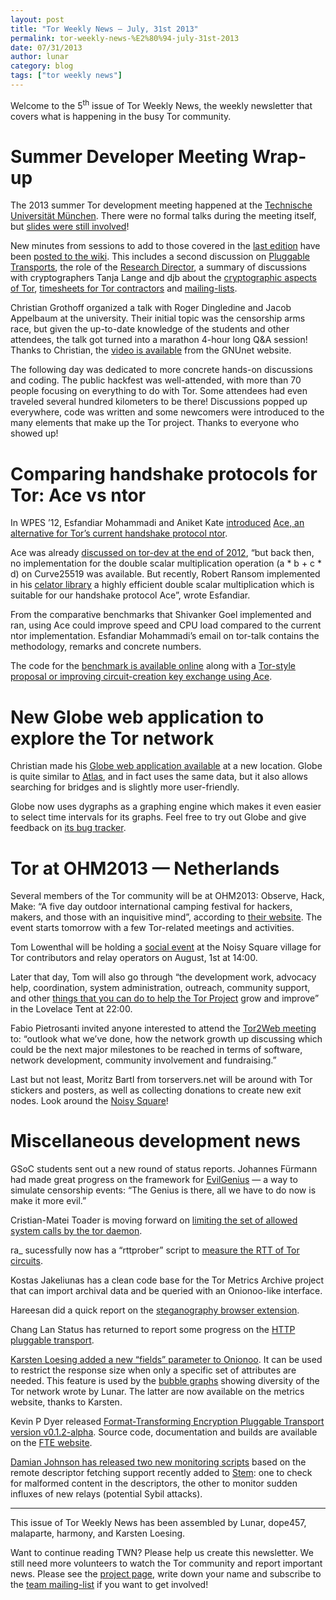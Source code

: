 ```yaml
---
layout: post
title: "Tor Weekly News — July, 31st 2013"
permalink: tor-weekly-news-%E2%80%94-july-31st-2013
date: 07/31/2013
author: lunar
category: blog
tags: ["tor weekly news"]
---
```


Welcome to the 5<sup>th</sup> issue of Tor Weekly News, the weekly newsletter that covers what is happening in the busy Tor community.

# Summer Developer Meeting Wrap-up

The 2013 summer Tor development meeting happened at the [Technische Universität München](http://www.tum.de/). There were no formal talks during the meeting itself, but [slides were still involved](https://commons.wikimedia.org/wiki/File:050322-tumuenchen-parabeln.jpg)!

New minutes from sessions to add to those covered in the [last edition](https://blog.torproject.org/blog/tor-weekly-news-%E2%80%94-july-24th-2013) have been [posted to the wiki](https://trac.torproject.org/projects/tor/wiki/org/meetings/2013SummerDevMeeting). This includes a second discussion on [Pluggable Transports](https://trac.torproject.org/projects/tor/wiki/org/meetings/2013SummerDevMeeting/PluggableTransports1), the role of the [Research Director](https://trac.torproject.org/projects/tor/wiki/org/meetings/2013SummerDevMeeting/ResearchDirector), a summary of discussions with cryptographers Tanja Lange and djb about the [cryptographic aspects of Tor](https://trac.torproject.org/projects/tor/wiki/org/meetings/2013SummerDevMeeting/TorCrypto), [timesheets for Tor contractors](https://trac.torproject.org/projects/tor/wiki/org/meetings/2013SummerDevMeeting/Timesheets) and [mailing-lists](https://trac.torproject.org/projects/tor/wiki/org/meetings/2013SummerDevMeeting/MailingLists).

Christian Grothoff organized a talk with Roger Dingledine and Jacob Appelbaum at the university. Their initial topic was the censorship arms race, but given the up-to-date knowledge of the students and other attendees, the talk got turned into a marathon 4-hour long Q&A session! Thanks to Christian, the [video is available](https://gnunet.org/tor2013tum-video) from the GNUnet website.

The following day was dedicated to more concrete hands-on discussions and coding. The public hackfest was well-attended, with more than 70 people focusing on everything to do with Tor. Some attendees had even traveled several hundred kilometers to be there! Discussions popped up everywhere, code was written and some newcomers were introduced to the many elements that make up the Tor project. Thanks to everyone who showed up!

# Comparing handshake protocols for Tor: Ace vs ntor

In WPES ’12, Esfandiar Mohammadi and Aniket Kate [introduced](https://lists.torproject.org/pipermail/tor-dev/2012-August/003901.html) [Ace, an alternative for Tor’s current handshake protocol ntor](http://www.infsec.cs.uni-saarland.de/~mohammadi/paper/owake.pdf).

Ace was already [discussed on tor-dev at the end of 2012](https://lists.torproject.org/pipermail/tor-dev/2013-July/005163.html), “but back then, no implementation for the double scalar multiplication operation (a \* b + c \* d) on Curve25519 was available. But recently, Robert Ransom implemented in his [celator library](http://www.infsec.cs.uni-saarland.de/~mohammadi/ace/celator.tar.gz) a highly efficient double scalar multiplication which is suitable for our handshake protocol Ace”, wrote Esfandiar.

From the comparative benchmarks that Shivanker Goel implemented and ran, using Ace could improve speed and CPU load compared to the current ntor implementation. Esfandiar Mohammadi’s email on tor-talk contains the methodology, remarks and concrete numbers.

The code for the [benchmark is available online](http://www.infsec.cs.uni-saarland.de/~mohammadi/ace/ace-benchmarks.tar.gz) along with a [Tor-style proposal or improving circuit-creation key exchange using Ace](http://www.infsec.cs.uni-saarland.de/~mohammadi/ace/ace-handshake.txt).

# New Globe web application to explore the Tor network

Christian made his [Globe web application available](http://globe.rndm.de/) at a new location. Globe is quite similar to [Atlas](https://atlas.torproject.org), and in fact uses the same data, but it also allows searching for bridges and is slightly more user-friendly.

Globe now uses dygraphs as a graphing engine which makes it even easier to select time intervals for its graphs. Feel free to try out Globe and give feedback on [its bug tracker](https://github.com/makepanic/globe/issues).

# Tor at OHM2013 — Netherlands

Several members of the Tor community will be at OHM2013: Observe, Hack, Make: “A five day outdoor international camping festival for hackers, makers, and those with an inquisitive mind”, according to [their website](https://ohm2013.org/). The event starts tomorrow with a few Tor-related meetings and activities.

Tom Lowenthal will be holding a [social event](https://program.ohm2013.org/event/307.html) at the Noisy Square village for Tor contributors and relay operators on August, 1st at 14:00.

Later that day, Tom will also go through “the development work, advocacy help, coordination, system administration, outreach, community support, and other [things that you can do to help the Tor Project](https://program.ohm2013.org/event/305.html) grow and improve” in the Lovelace Tent at 22:00.

Fabio Pietrosanti invited anyone interested to attend the [Tor2Web meeting](https://program.ohm2013.org/event/256.html) to: “outlook what we’ve done, how the network growth up discussing which could be the next major milestones to be reached in terms of software, network development, community involvement and fundraising.”

Last but not least, Moritz Bartl from torservers.net will be around with Tor stickers and posters, as well as collecting donations to create new exit nodes. Look around the [Noisy Square](https://noisysquare.com/)!

# Miscellaneous development news

GSoC students sent out a new round of status reports. Johannes Fürmann had made great progress on the framework for [EvilGenius](https://lists.torproject.org/pipermail/tor-dev/2013-July/005179.html) — a way to simulate censorship events: “The Genius is there, all we have to do now is make it more evil.”

Cristian-Matei Toader is moving forward on [limiting the set of allowed system calls by the tor daemon](https://lists.torproject.org/pipermail/tor-dev/2013-July/005180.html).

ra\_ sucessfully now has a “rttprober” script to [measure the RTT of Tor circuits](https://lists.torproject.org/pipermail/tor-dev/2013-July/005181.html).

Kostas Jakeliunas has a clean code base for the Tor Metrics Archive project that can import archival data and be queried with an Onionoo-like interface.

Hareesan did a quick report on the [steganography browser extension](https://lists.torproject.org/pipermail/tor-dev/2013-July/005185.html).

Chang Lan Status has returned to report some progress on the [HTTP pluggable transport](https://lists.torproject.org/pipermail/tor-dev/2013-July/005193.html).

[Karsten Loesing added a new “fields” parameter to Onionoo](https://gitweb.torproject.org/onionoo.git/commit/1c1dfa48). It can be used to restrict the response size when only a specific set of attributes are needed. This feature is used by the [bubble graphs](https://metrics.torproject.org/bubbles.html) showing diversity of the Tor network wrote by Lunar. The latter are now available on the metrics website, thanks to Karsten.

Kevin P Dyer released [Format-Transforming Encryption Pluggable Transport version v0.1.2-alpha](https://lists.torproject.org/pipermail/tor-dev/2013-July/005194.html). Source code, documentation and builds are available on the [FTE website](https://kpdyer.com/fte/).

[Damian Johnson has released two new monitoring scripts](https://lists.torproject.org/pipermail/tor-dev/2013-July/005209.html) based on the remote descriptor fetching support recently added to [Stem](https://stem.torproject.org/): one to check for malformed content in the descriptors, the other to monitor sudden influxes of new relays (potential Sybil attacks).

* * *

This issue of Tor Weekly News has been assembled by Lunar, dope457, malaparte, harmony, and Karsten Loesing.

Want to continue reading TWN? Please help us create this newsletter. We still need more volunteers to watch the Tor community and report important news. Please see the [project page](https://trac.torproject.org/projects/tor/wiki/TorWeeklyNews), write down your name and subscribe to the [team mailing-list](https://lists.torproject.org/cgi-bin/mailman/listinfo/news-team) if you want to get involved!

